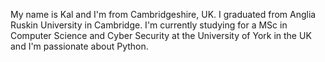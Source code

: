 My name is Kal and I'm from Cambridgeshire, UK. I graduated from Anglia Ruskin University in Cambridge. I'm currently studying for a MSc in Computer Science and Cyber Security at the University of York in the UK and I'm passionate about Python.
<!---
KalBartal/KalBartal is a ✨ special ✨ repository because its `README.md` (this file) appears on your GitHub profile.
You can click the Preview link to take a look at your changes.
--->
